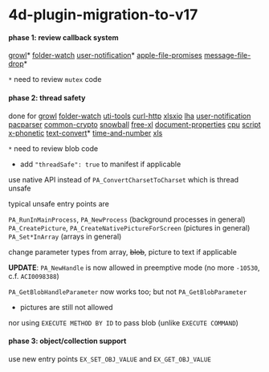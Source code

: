 # 4d-plugin-migration-to-v17

#### phase 1: review callback system

[growl](https://github.com/miyako/4d-plugin-growl)*
[folder-watch](https://github.com/miyako/4d-plugin-folder-watch)
[user-notification](https://github.com/miyako/4d-plugin-user-notification)*
[apple-file-promises](https://github.com/miyako/4d-plugin-apple-file-promises)
[message-file-drop](https://github.com/miyako/4d-plugin-message-file-drop)*

``*`` need to review ``mutex`` code

#### phase 2: thread safety

done for 
[growl](https://github.com/miyako/4d-plugin-growl) 
[folder-watch](https://github.com/miyako/4d-plugin-folder-watch) 
[uti-tools](https://github.com/miyako/4d-plugin-uti-tools) 
[curl-http](https://github.com/miyako/4d-plugin-curl-http) 
[xlsxio](https://github.com/miyako/4d-plugin-xlsxio) [lha](https://github.com/miyako/4d-plugin-lha)
[user-notification](https://github.com/miyako/4d-plugin-user-notification) 
[pacparser](https://github.com/miyako/4d-plugin-pacparser)
[common-crypto](https://github.com/miyako/4d-plugin-common-crypto)
[snowball](https://github.com/miyako/4d-plugin-snowball)
[free-xl](https://github.com/miyako/4d-plugin-free-xl)
[document-properties](https://github.com/miyako/4d-plugin-document-properties)
[cpu](https://github.com/miyako/4d-plugin-cpu)
[script](https://github.com/miyako/4d-plugin-script)
[x-phonetic](https://github.com/miyako/4d-plugin-x-phonetic)
[text-convert](https://github.com/miyako/4d-plugin-text-convert)*
[time-and-number](https://github.com/miyako/4d-plugin-time-and-number)
[xls](https://github.com/miyako/4d-plugin-xls)

``*`` need to review blob code

* add ``"threadSafe": true`` to manifest if applicable

use native API instead of ``PA_ConvertCharsetToCharset`` which is thread unsafe

typical unsafe entry points are

``PA_RunInMainProcess``, ``PA_NewProcess`` (background processes in general)    
``PA_CreatePicture``, ``PA_CreateNativePictureForScreen`` (pictures in general)  
``PA_Set*InArray`` (arrays in general)  

change parameter types from array, ~~blob~~, picture to text if applicable

**UPDATE**: ``PA_NewHandle`` is now allowed in preemptive mode (no more ``-10530``, c.f. ``ACI0098388``)

``PA_GetBlobHandleParameter`` now works too; but not ``PA_GetBlobParameter``

* pictures are still not allowed

nor using ``EXECUTE METHOD BY ID`` to pass blob (unlike ``EXECUTE COMMAND``)

#### phase 3: object/collection support

use new entry points ``EX_SET_OBJ_VALUE`` and ``EX_GET_OBJ_VALUE``

